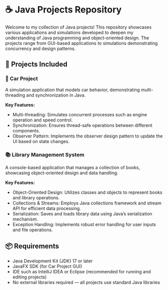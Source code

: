 # ☕ Java Projects Repository

Welcome to my collection of Java projects! This repository showcases various applications and simulations developed to deepen my understanding of Java programming and object-oriented design. The projects range from GUI-based applications to simulations demonstrating concurrency and design patterns.

## 📂 Projects Included

### 🚗 Car Project
A simulation application that models car behavior, demonstrating multi-threading and synchronization in Java.

**Key Features:**
- Multi-threading: Simulates concurrent processes such as engine operation and speed control.
- Synchronization: Ensures thread-safe operations between different components.
- Observer Pattern: Implements the observer design pattern to update the UI based on state changes.

### 📚 Library Management System
A console-based application that manages a collection of books, showcasing object-oriented design and data handling.

**Key Features:**
- Object-Oriented Design: Utilizes classes and objects to represent books and library operations.
- Collections & Streams: Employs Java collections framework and stream API for efficient data processing.
- Serialization: Saves and loads library data using Java’s serialization mechanism.
- Exception Handling: Implements robust error handling for user inputs and file operations.

## 📦 Requirements

- Java Development Kit (JDK) 17 or later
- JavaFX SDK (for Car Project GUI)
- IDE such as IntelliJ IDEA or Eclipse (recommended for running and editing projects)
- No external libraries required — all projects use standard Java libraries
